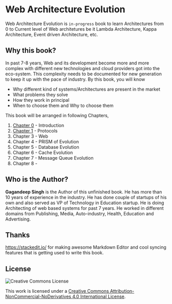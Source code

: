 # Web Architecture Evolution
Web Architecture Evolution is `in-progress` book to learn Architectures from 0 to Current level of Web architetures be it Lambda Architecture, Kappa Architecture, Event driven Architecture, etc.

## Why this book?
In past 7-8 years, Web and its development become more and more complex with different new technologies and cloud providers got into the eco-system. This complexity needs to be documented for new generation to keep it up with the pace of industry. By this book, you will know 

 - Why different kind of systems/Architectures are present in the market
 - What problems they solve
 - How they work in principal
 - When to choose them and Why to choose them

This book will be arranged in following Chapters,
1. [Chapter 0](Chapter0.md) - Introduction
2. [Chapter 1](Chapter1.md) - Protocols
3. Chapter 3 - Web
4. Chapter 4 - PRISM of Evolution
5. Chapter 5 - Database Evolution
6. Chapter 6 - Cache Evolution
7. Chapter 7 - Message Queue Evolution
8. Chapter 8 - 

## Who is the Author?
**Gagandeep Singh** is the Author of this unfinished book. He has more than 10 years of experience in the industry. He has done couple of startups of his own and also served as VP of Technology in Education startup. He is doing Architecting of web based systems for past 7 years. He worked in different domains from Publishing, Media, Auto-industry, Health, Education and Advertising.

## Thanks
https://stackedit.io/ for making awesome Markdown Editor and cool syncing features that is getting used to write this book.

## License

![Creative Commons License](https://i.creativecommons.org/l/by-nc-nd/4.0/88x31.png)

This work is licensed under a [Creative Commons Attribution-NonCommercial-NoDerivatives 4.0 International License](https://creativecommons.org/licenses/by-nc-nd/4.0/).
<!--stackedit_data:
eyJoaXN0b3J5IjpbMzczNzUyNzc2LDcyODcyNzI3OCwtMTQyND
gzNTI4MCwxMjY1MzI1ODcwLC0xMDM3MTk2ODA0LC0xMDc3MjI2
MjAwLDE0ODIxMzM3MzAsLTE0Mzk1NjA0NF19
-->